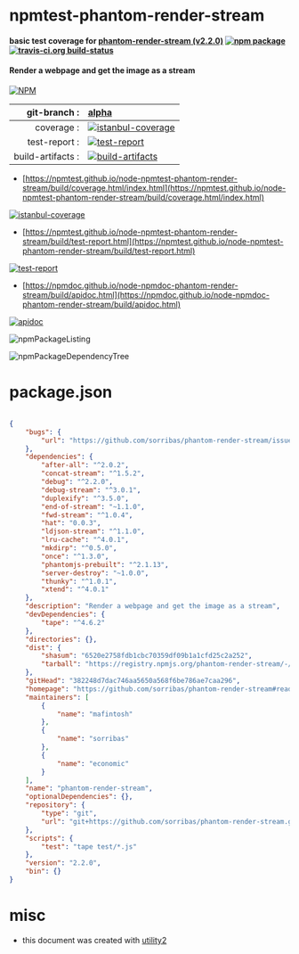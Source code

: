 # npmtest-phantom-render-stream

#### basic test coverage for  [phantom-render-stream (v2.2.0)](https://github.com/sorribas/phantom-render-stream#readme)  [![npm package](https://img.shields.io/npm/v/npmtest-phantom-render-stream.svg?style=flat-square)](https://www.npmjs.org/package/npmtest-phantom-render-stream) [![travis-ci.org build-status](https://api.travis-ci.org/npmtest/node-npmtest-phantom-render-stream.svg)](https://travis-ci.org/npmtest/node-npmtest-phantom-render-stream)

#### Render a webpage and get the image as a stream

[![NPM](https://nodei.co/npm/phantom-render-stream.png?downloads=true&downloadRank=true&stars=true)](https://www.npmjs.com/package/phantom-render-stream)

| git-branch : | [alpha](https://github.com/npmtest/node-npmtest-phantom-render-stream/tree/alpha)|
|--:|:--|
| coverage : | [![istanbul-coverage](https://npmtest.github.io/node-npmtest-phantom-render-stream/build/coverage.badge.svg)](https://npmtest.github.io/node-npmtest-phantom-render-stream/build/coverage.html/index.html)|
| test-report : | [![test-report](https://npmtest.github.io/node-npmtest-phantom-render-stream/build/test-report.badge.svg)](https://npmtest.github.io/node-npmtest-phantom-render-stream/build/test-report.html)|
| build-artifacts : | [![build-artifacts](https://npmtest.github.io/node-npmtest-phantom-render-stream/glyphicons_144_folder_open.png)](https://github.com/npmtest/node-npmtest-phantom-render-stream/tree/gh-pages/build)|

- [https://npmtest.github.io/node-npmtest-phantom-render-stream/build/coverage.html/index.html](https://npmtest.github.io/node-npmtest-phantom-render-stream/build/coverage.html/index.html)

[![istanbul-coverage](https://npmtest.github.io/node-npmtest-phantom-render-stream/build/screenCapture.buildCi.browser.%252Ftmp%252Fbuild%252Fcoverage.lib.html.png)](https://npmtest.github.io/node-npmtest-phantom-render-stream/build/coverage.html/index.html)

- [https://npmtest.github.io/node-npmtest-phantom-render-stream/build/test-report.html](https://npmtest.github.io/node-npmtest-phantom-render-stream/build/test-report.html)

[![test-report](https://npmtest.github.io/node-npmtest-phantom-render-stream/build/screenCapture.buildCi.browser.%252Ftmp%252Fbuild%252Ftest-report.html.png)](https://npmtest.github.io/node-npmtest-phantom-render-stream/build/test-report.html)

- [https://npmdoc.github.io/node-npmdoc-phantom-render-stream/build/apidoc.html](https://npmdoc.github.io/node-npmdoc-phantom-render-stream/build/apidoc.html)

[![apidoc](https://npmdoc.github.io/node-npmdoc-phantom-render-stream/build/screenCapture.buildCi.browser.%252Ftmp%252Fbuild%252Fapidoc.html.png)](https://npmdoc.github.io/node-npmdoc-phantom-render-stream/build/apidoc.html)

![npmPackageListing](https://npmtest.github.io/node-npmtest-phantom-render-stream/build/screenCapture.npmPackageListing.svg)

![npmPackageDependencyTree](https://npmtest.github.io/node-npmtest-phantom-render-stream/build/screenCapture.npmPackageDependencyTree.svg)



# package.json

```json

{
    "bugs": {
        "url": "https://github.com/sorribas/phantom-render-stream/issues"
    },
    "dependencies": {
        "after-all": "^2.0.2",
        "concat-stream": "^1.5.2",
        "debug": "^2.2.0",
        "debug-stream": "^3.0.1",
        "duplexify": "^3.5.0",
        "end-of-stream": "~1.1.0",
        "fwd-stream": "^1.0.4",
        "hat": "0.0.3",
        "ldjson-stream": "^1.1.0",
        "lru-cache": "^4.0.1",
        "mkdirp": "^0.5.0",
        "once": "^1.3.0",
        "phantomjs-prebuilt": "^2.1.13",
        "server-destroy": "~1.0.0",
        "thunky": "^1.0.1",
        "xtend": "^4.0.1"
    },
    "description": "Render a webpage and get the image as a stream",
    "devDependencies": {
        "tape": "^4.6.2"
    },
    "directories": {},
    "dist": {
        "shasum": "6520e2758fdb1cbc70359df09b1a1cfd25c2a252",
        "tarball": "https://registry.npmjs.org/phantom-render-stream/-/phantom-render-stream-2.2.0.tgz"
    },
    "gitHead": "382248d7dac746aa5650a568f6be786ae7caa296",
    "homepage": "https://github.com/sorribas/phantom-render-stream#readme",
    "maintainers": [
        {
            "name": "mafintosh"
        },
        {
            "name": "sorribas"
        },
        {
            "name": "economic"
        }
    ],
    "name": "phantom-render-stream",
    "optionalDependencies": {},
    "repository": {
        "type": "git",
        "url": "git+https://github.com/sorribas/phantom-render-stream.git"
    },
    "scripts": {
        "test": "tape test/*.js"
    },
    "version": "2.2.0",
    "bin": {}
}
```



# misc
- this document was created with [utility2](https://github.com/kaizhu256/node-utility2)
